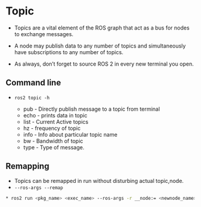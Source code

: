 # Topic

* Topics are a vital element of the ROS graph that act as a bus for nodes to exchange messages.
* A node may publish data to any number of topics and simultaneously have subscriptions to any number of topics.

* As always, don’t forget to source ROS 2 in every new terminal you open.


## Command line

* `ros2 topic -h`

    * pub - Directly publish message to a topic from terminal
    * echo - prints data in topic 
    * list - Current Active topics
    * hz - frequency of topic
    * info - Info about particular topic name
    * bw - Bandwidth of topic
    * type - Type of message.

## Remapping

* Topics can be remapped in run without disturbing actual topic,node.
* `--ros-args --remap`

``` bash
* ros2 run <pkg_name> <exec_name> --ros-args -r __node:= <newnode_name> -r <topic_name> := <newtopic_name> 
```
